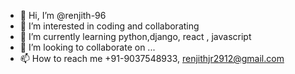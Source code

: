 - 👋 Hi, I’m @renjith-96
- 👀 I’m interested in coding and collaborating
- 🌱 I’m currently learning python,django, react , javascript
- 💞️ I’m looking to collaborate on ...
- 📫 How to reach me +91-9037548933, renjithjr2912@gmail.com

<!---
renjith-96/renjith-96 is a ✨ special ✨ repository because its `README.md` (this file) appears on your GitHub profile.
You can click the Preview link to take a look at your changes.
--->
